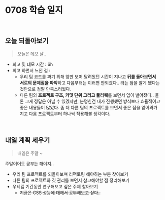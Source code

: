 # 0708 학습 일지

<br>

## 오늘 되돌아보기

> 오늘은 데모 날..

- 회고 및 데모 시간 : 6h
- 회고 하면서 느낀 점 : 
  - 우리 팀 코드를 짜기 위해 앞만 보며 달려왔던 시간이 지나고 **뒤를 돌아보면서 서로의 문제점을 파악**하고 다음부터는 이러면 안되겠다.. 라는 점을 알게 됐다는 것만으로 정말 만족스러웠다.
  - 다른 팀의 **프로젝트 구조, 커밋 단위 그리고 풀리퀘**를 보면서 입이 벌어졌다.. 물론 그게 정답은 아닐 수 있겠지만, 분명한건 내가 진행했던 방식보다 효율적이고 좋은 내용들이 많았다. 좀 더 다른 팀의 프로젝트를 보면서 좋은 점을 얻어와가지고 다음 프로젝트부터 하나씩 적용해볼 생각이다.

<br>

## 내일 계획 세우기

> 내일은 주말 ~

주말이어도 공부는 해야지..

- 우리 팀 프로젝트를 되돌아보며 리팩토링 해야하는 부분 찾아보기
- 다른 팀의 프로젝트와 깃 관리를 보면서 참고해야할 점 정리해보기
- 우테캠 기간동안 연구해보고 싶은 주제 찾아보기
  - ~~지금은 CSS 성능에 대해서 공부해보고 싶다..~~